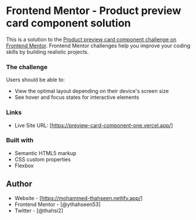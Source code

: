 # Frontend Mentor - Product preview card component solution

This is a solution to the [Product preview card component challenge on Frontend Mentor](https://www.frontendmentor.io/challenges/product-preview-card-component-GO7UmttRfa). Frontend Mentor challenges help you improve your coding skills by building realistic projects. 


### The challenge

Users should be able to:

- View the optimal layout depending on their device's screen size
- See hover and focus states for interactive elements


### Links

- Live Site URL: [https://preview-card-component-one.vercel.app/]

### Built with

- Semantic HTML5 markup
- CSS custom properties
- Flexbox



## Author

- Website - [https://mohammed-thahseen.netlify.app/]
- Frontend Mentor - [@ythahseen53]
- Twitter - [@thahsi2]

